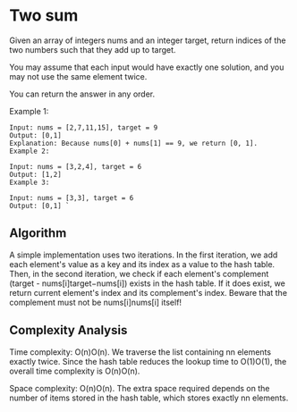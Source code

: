 
# Two sum

Given an array of integers nums and an integer target, return indices of the two numbers such that they add up to target.

You may assume that each input would have exactly one solution, and you may not use the same element twice.

You can return the answer in any order.

 

Example 1:


```
Input: nums = [2,7,11,15], target = 9
Output: [0,1]
Explanation: Because nums[0] + nums[1] == 9, we return [0, 1].
Example 2:

Input: nums = [3,2,4], target = 6
Output: [1,2]
Example 3:

Input: nums = [3,3], target = 6
Output: [0,1] `

```
## Algorithm

A simple implementation uses two iterations. In the first iteration, we add each element's value as a key and its index as a value to the hash table. Then, in the second iteration, we check if each element's complement (target - nums[i]target−nums[i]) exists in the hash table. If it does exist, we return current element's index and its complement's index. Beware that the complement must not be nums[i]nums[i] itself!


## Complexity Analysis

Time complexity: O(n)O(n). We traverse the list containing nn elements exactly twice. Since the hash table reduces the lookup time to O(1)O(1), the overall time complexity is O(n)O(n).

Space complexity: O(n)O(n). The extra space required depends on the number of items stored in the hash table, which stores exactly nn elements.